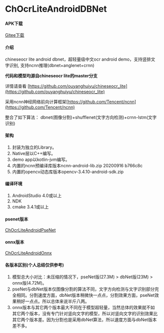 # ChOcrLiteAndroidDBNet

#### APK下载
[Gitee下载](https://gitee.com/benjaminwan/ch-ocr-lite-android-dbnet/releases)

#### 介绍
chineseocr lite android dbnet，超轻量级中文ocr android demo，支持竖排文字识别, 支持ncnn推理(dbnet+anglenet+crnn)

**代码和模型均源自chineseocr lite的master分支**

详情请查看 [https://github.com/ouyanghuiyu/chineseocr_lite](https://github.com/ouyanghuiyu/chineseocr_lite)

采用ncnn神经网络前向计算框架[https://github.com/Tencent/ncnn](https://github.com/Tencent/ncnn)

整合了如下算法：
dbnet(图像分割)+shufflenet(文字方向检测)+crnn-lstm(文字识别)

#### 架构

1. 封装为独立的Library。
2. Native层以C++编写。
3. demo app以kotlin-jvm编写。
4. 内置的ncnn预编译库版本ncnn-android-lib.zip 20200916 b766c8c
5. 内置的opencv动态库版本opencv-3.4.10-android-sdk.zip

#### 编译环境

1.  AndroidStudio 4.0或以上
2.  NDK
3.  cmake 3.4.1或以上

#### psenet版本
[ChOcrLiteAndroidPseNet](https://github.com/benjaminwan/ChOcrLiteAndroidPseNet)

#### onnx版本
[ChOcrLiteAndroidOnnx](https://github.com/benjaminwan/ChOcrLiteAndroidOnnx)

#### 各版本区别(个人总结仅供参考)
1. 模型总大小对比：未压缩的情况下，pseNet版(27.3M) > dbNet版(23M) > onnx版(4.72M)。
2. pseNet与dbNet版本仅图像分割的算法不同，文字方向检测与文字识别部分完全相同。分割速度方面，dbNet版本稍微快一点点，分割效果方面，pseNet效果稍好一点点。所以总体来说半斤八两。
3. onnx版本与其它两个版本最大不同在于模型超轻量，当然总体的效果就不如其它两个版本，没有专门针对竖向文字的模型，所以对竖向文字的识别效果比其它两个版本差。因为分割也是采用dbNet算法，所以速度方面与dbNet版本差不多。

